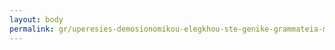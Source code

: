 ```yaml
---
layout: body
permalink: gr/uperesies-demosionomikou-elegkhou-ste-genike-grammateia-makedonias-thrakes-kai-ste-genike-grammateia-aigaiou-kai-nesiotikes-politikes/
---
```


